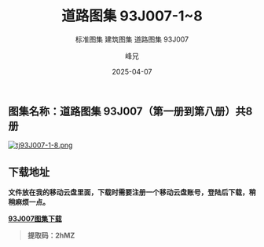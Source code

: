 ﻿---
layout:     post
title:      道路图集 93J007-1~8
subtitle:   标准图集 建筑图集 道路图集 93J007
date:       2025-04-07
author:     峰兄
header-img: img/the-first.png
catalog: true
tags:
- 建筑图集
- 道路图集
- 93J007
- 标准图集
---
## 图集名称：道路图集 93J007（第一册到第八册）共8册  
[![tj93J007-1-8.png](https://pic1.imgdb.cn/item/67f3a068e381c3632bee7708.jpg)](https://pic1.imgdb.cn/item/67f3a068e381c3632bee7708.jpg)

## 下载地址 ##
**文件放在我的移动云盘里面，下载时需要注册一个移动云盘账号，登陆后下载，稍稍麻烦一点。**  


[**93J007图集下载**][4]  

> **提取码：2hMZ**

  [4]:  https://caiyun.139.com/m/i?105CeseQivpg9
